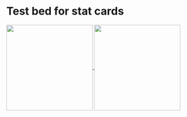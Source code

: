 # Test bed for stat cards
<a href="https://github.com/anuraghazra/github-readme-stats">
  <img 
    height=225 
    align="center" 
    src="https://github-readme-stats.vercel.app/api?username=dat-pudding&custom_title=My%20Stats&bg_color=90,000000,990000&text_color=888888&icon_color=555555&title_color=BBBBBB&border_color=FF0000&border_radius=10&include_all_commits=true&show=prs_merged_percentage&hide_rank=true&hide=prs,stars"
    />
</a>
<a href="https://github.com/anuraghazra/github-readme-stats">
  <img 
    height=225 
    align="center" 
    src="https://github-readme-stats.vercel.app/api/top-langs?username=dat-pudding&layout=compact&bg_color=90,000000,990000&text_color=888888&icon_color=555555&title_color=BBBBBB&border_color=FF0000&border_radius=10&custom_title=My&#160Favourite&#160Languages&hide=cmake,makefile&card_width=200" 
  />
</a>

<!--
**Dat-Pudding/Dat-Pudding** is a ✨ _special_ ✨ repository because its `README.md` (this file) appears on your GitHub profile.
- 🔭 I’m currently working on ...
- 🌱 I’m currently learning ...
- 📫 How to reach me: ...

[![My GitHub stats](https://github-readme-stats.vercel.app/api?username=)](https://github.com/dat-pudding/github-readme-stats)
-->
